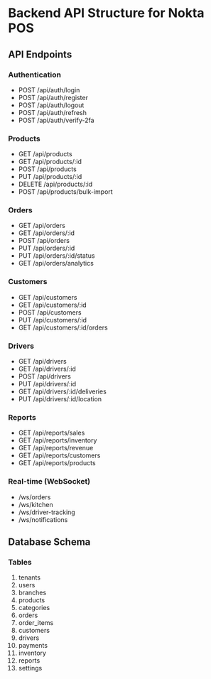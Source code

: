 # Backend API Structure for Nokta POS

## API Endpoints

### Authentication
- POST /api/auth/login
- POST /api/auth/register
- POST /api/auth/logout
- POST /api/auth/refresh
- POST /api/auth/verify-2fa

### Products
- GET /api/products
- GET /api/products/:id
- POST /api/products
- PUT /api/products/:id
- DELETE /api/products/:id
- POST /api/products/bulk-import

### Orders
- GET /api/orders
- GET /api/orders/:id
- POST /api/orders
- PUT /api/orders/:id
- PUT /api/orders/:id/status
- GET /api/orders/analytics

### Customers
- GET /api/customers
- GET /api/customers/:id
- POST /api/customers
- PUT /api/customers/:id
- GET /api/customers/:id/orders

### Drivers
- GET /api/drivers
- GET /api/drivers/:id
- POST /api/drivers
- PUT /api/drivers/:id
- GET /api/drivers/:id/deliveries
- PUT /api/drivers/:id/location

### Reports
- GET /api/reports/sales
- GET /api/reports/inventory
- GET /api/reports/revenue
- GET /api/reports/customers
- GET /api/reports/products

### Real-time (WebSocket)
- /ws/orders
- /ws/kitchen
- /ws/driver-tracking
- /ws/notifications

## Database Schema

### Tables
1. tenants
2. users
3. branches
4. products
5. categories
6. orders
7. order_items
8. customers
9. drivers
10. payments
11. inventory
12. reports
13. settings
